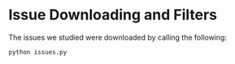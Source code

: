 # Issue Downloading and Filters

The issues we studied were downloaded by calling the following:  

```
python issues.py
```